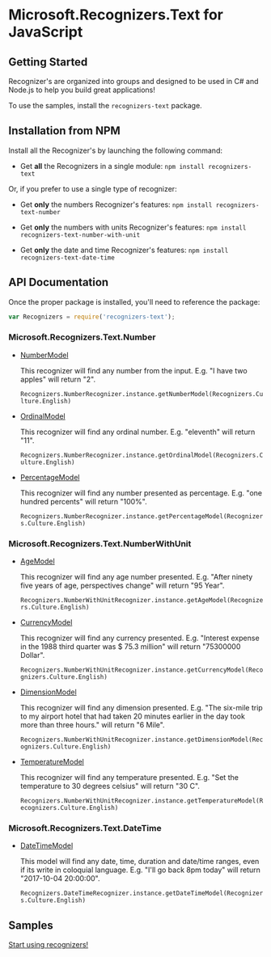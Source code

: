 # Microsoft.Recognizers.Text for JavaScript

## Getting Started

Recognizer's are organized into groups and designed to be used in C# and Node.js to help you build great applications!

To use the samples, install the `recognizers-text` package.

## Installation from NPM

Install all the Recognizer's by launching the following command:

* Get **all** the Recognizers in a single module:
`npm install recognizers-text`

Or, if you prefer to use a single type of recognizer:

* Get **only** the numbers Recognizer's features:
`npm install recognizers-text-number`

* Get **only** the numbers with units Recognizer's features:
`npm install recognizers-text-number-with-unit`

* Get **only** the date and time Recognizer's features:
`npm install recognizers-text-date-time`

## API Documentation

Once the proper package is installed, you'll need to reference the package:

````JavaScript
var Recognizers = require('recognizers-text');
````

### Microsoft.Recognizers.Text.Number

* [NumberModel](https://github.com/Microsoft/Recognizers-Text/tree/master/JavaScript/packages/recognizers-number/src/number/numberRecognizer.ts)

    This recognizer will find any number from the input. E.g. "I have two apples" will return "2".

    `Recognizers.NumberRecognizer.instance.getNumberModel(Recognizers.Culture.English)`

* [OrdinalModel](https://github.com/Microsoft/Recognizers-Text/tree/master/JavaScript/packages/recognizers-number/src/number/numberRecognizer.ts)

    This recognizer will find any ordinal number. E.g. "eleventh" will return "11".

    `Recognizers.NumberRecognizer.instance.getOrdinalModel(Recognizers.Culture.English)`

* [PercentageModel](https://github.com/Microsoft/Recognizers-Text/tree/master/JavaScript/packages/recognizers-number/src/number/numberRecognizer.ts)

    This recognizer will find any number presented as percentage. E.g. "one hundred percents" will return "100%".

    `Recognizers.NumberRecognizer.instance.getPercentageModel(Recognizers.Culture.English)`

### Microsoft.Recognizers.Text.NumberWithUnit

* [AgeModel](https://github.com/Microsoft/Recognizers-Text/tree/master/JavaScript/packages/recognizers-number-with-unit/src/numberWithUnit/numberWithUnitRecognizer.ts)

    This recognizer will find any age number presented. E.g. "After ninety five years of age, perspectives change" will return "95 Year".

    `Recognizers.NumberWithUnitRecognizer.instance.getAgeModel(Recognizers.Culture.English)`

* [CurrencyModel](https://github.com/Microsoft/Recognizers-Text/tree/master/JavaScript/packages/recognizers-number-with-unit/src/numberWithUnit/numberWithUnitRecognizer.ts)

    This recognizer will find any currency presented. E.g. "Interest expense in the 1988 third quarter was $ 75.3 million" will return "75300000 Dollar".

    `Recognizers.NumberWithUnitRecognizer.instance.getCurrencyModel(Recognizers.Culture.English)`

* [DimensionModel](https://github.com/Microsoft/Recognizers-Text/tree/master/JavaScript/packages/recognizers-number-with-unit/src/numberWithUnit/numberWithUnitRecognizer.ts)

    This recognizer will find any dimension presented. E.g. "The six-mile trip to my airport hotel that had taken 20 minutes earlier in the day took more than three hours." will return "6 Mile".

    `Recognizers.NumberWithUnitRecognizer.instance.getDimensionModel(Recognizers.Culture.English)`

* [TemperatureModel](https://github.com/Microsoft/Recognizers-Text/tree/master/JavaScript/packages/recognizers-number-with-unit/src/numberWithUnit/numberWithUnitRecognizer.ts)

    This recognizer will find any temperature presented. E.g. "Set the temperature to 30 degrees celsius" will return "30 C".

    `Recognizers.NumberWithUnitRecognizer.instance.getTemperatureModel(Recognizers.Culture.English)`

### Microsoft.Recognizers.Text.DateTime

* [DateTimeModel](https://github.com/Microsoft/Recognizers-Text/tree/master/JavaScript/packages/recognizers-date-time/src/dateTime/dateTimeRecognizer.ts)

    This model will find any date, time, duration and date/time ranges, even if its write in coloquial language. E.g. "I'll go back 8pm today" will return "2017-10-04 20:00:00".

    `Recognizers.DateTimeRecognizer.instance.getDateTimeModel(Recognizers.Culture.English)`

## Samples

[Start using recognizers!](https://github.com/Microsoft/Recognizers-Text/tree/master/JavaScript/samples)